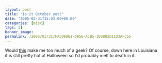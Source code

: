 ```yaml
---
layout: post
title: "Is it October yet?"
date: "2005-03-31T15:03:00+06:00"
categories: [misc]
tags: []
banner_image: 
permalink: /2005/03/31/FA5D9D61-D956-ACB5-3D0802D11D3AFC55
---
```


Would <a href="http://shop.starwars.com/catalog/product.xml?product_id=1990;category_id=332;pcid1=;pcid2=">this</a> make me too much of a geek? Of course, down here in Louisiana it is still pretty hot at Halloween so I'd probably melt to death in it.